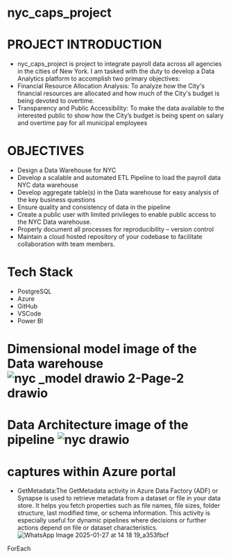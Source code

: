 # nyc_caps_project

# PROJECT INTRODUCTION
- nyc_caps_project is project to integrate payroll data across all agencies in the cities of New York. I am tasked with the duty to develop a Data Analytics platform to accomplish two primary objectives: 
- Financial Resource Allocation Analysis: To analyze how the City's financial resources are allocated and how much of the City's budget is being devoted to overtime.
- Transparency and Public Accessibility: To make the data available to the interested public to show how the City’s budget is being spent on salary and overtime pay for all municipal employees

# OBJECTIVES
- Design a Data Warehouse for NYC 
- Develop a scalable and automated ETL Pipeline to load the payroll data NYC data warehouse 
- Develop aggregate table(s) in the Data warehouse for easy analysis of the key business questions 
- Ensure quality and consistency of data in the pipeline 
- Create a public user with limited privileges to enable public access to the NYC Data warehouse.
- Properly document all  processes for reproducibility – version control 
- Maintain a cloud hosted repository of your codebase to facilitate collaboration with team members.

# Tech Stack
- PostgreSQL
- Azure
- GitHub
- VSCode
- Power BI

# Dimensional model image of the Data warehouse![nyc _model drawio 2-Page-2 drawio](https://github.com/user-attachments/assets/9c161713-0071-41c3-9db8-d61e3568d2fb)

# Data Architecture image of the pipeline ![nyc drawio](https://github.com/user-attachments/assets/d540d72e-8b47-44fe-8cc4-cdc7a254e7ba)

# captures within Azure portal 

- GetMetadata:The GetMetadata activity in Azure Data Factory (ADF) or Synapse is used to retrieve metadata from a dataset or file in your data store. It helps you fetch properties such as file names, file sizes, folder structure, last modified time, or schema information. This activity is especially useful for dynamic pipelines where decisions or further actions depend on file or dataset characteristics.![WhatsApp Image 2025-01-27 at 14 18 19_a353fbcf](https://github.com/user-attachments/assets/195f9d6a-3166-48a4-933a-dda5bf3a8556)


ForEach
